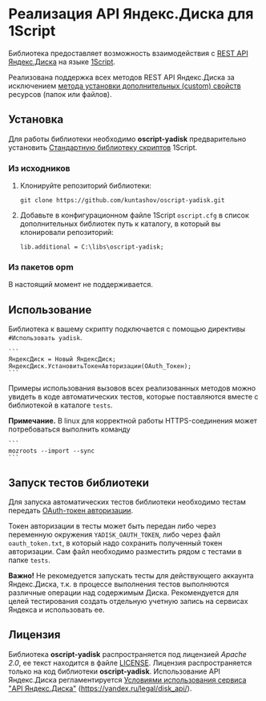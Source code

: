# Реализация API Яндекс.Диска для 1Script

Библиотека предоставляет возможность взаимодействия с [REST API Яндекс.Диска](https://tech.yandex.ru/disk/rest/) на языке [1Script](http://oscript.io).

Реализована поддержка всех методов REST API Яндекс.Диска за исключением [метода установки дополнительных (custom) свойств](https://tech.yandex.ru/disk/api/reference/meta-add-docpage/) ресурсов (папок или файлов).

## Установка

Для работы библиотеки необходимо **oscript-yadisk** предварительно установить [Стандартную библиотеку скриптов](http://oscript.io/library) 1Script.

### Из исходников

1. Клонируйте репозиторий библиотеки:

    ```
    git clone https://github.com/kuntashov/oscript-yadisk.git
    ```

2. Добавьте в конфигурационном файле 1Script `oscript.cfg` в список дополнительных библиотек путь к каталогу, в который вы клонировали репозиторий:

    ```
    lib.additional = C:\libs\oscript-yadisk;
    ```

### Из пакетов opm

В настоящий момент не поддерживается.

## Использование

Библиотека к вашему скрипту подключается с помощью директивы `#Использовать yadisk`.

    ```
    ЯндексДиск = Новый ЯндексДиск;
    ЯндексДиск.УстановитьТокенАвторизации(OAuth_Токен);
    ```

Примеры использования вызовов всех реализованных методов можно увидеть в коде автоматических тестов, которые поставляются вместе с библиотекой в каталоге `tests`.

**Примечание.** В linux для корректной работы HTTPS-соединения может потребоваться выполнить команду 

    ```
    mozroots --import --sync
    ```

## Запуск тестов библиотеки

Для запуска автоматических тестов библиотеки необходимо тестам передать [OAuth-токен авторизации](https://tech.yandex.ru/oauth/).

Токен авторизации в тесты может быть передан либо через переменную окружения `YADISK_OAUTH_TOKEN`, либо через файл `oauth_token.txt`, в который надо сохранить полученный токен авторизации. Сам файл необходимо разместить рядом с тестами в папке `tests`.

**Важно!** Не рекомедуется запускать тесты для действующего аккаунта Яндекс.Диска, т.к. в процессе выполнения тестов выполняются различные операции над содержимым Диска. Рекомендуется для целей тестирования создать отдельную учетную запись на сервисах Яндекса и использовать ее.

## Лицензия

Библиотека **oscript-yadisk** распространяется под лицензией *Apache 2.0*, ее текст находится в файле [LICENSE](LICENSE). Лицензия распространяется только на код библиотеки **oscript-yadisk**. Использование API Яндекс.Диска регламентируется [Условиями использования сервиса "API Яндекс.Диска"](https://yandex.ru/legal/disk_api/) (https://yandex.ru/legal/disk_api/).